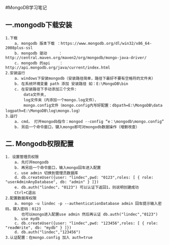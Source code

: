 #MongoDB学习笔记

## 一.mongodb下载安装
    1.下载
        a. mongodb 版本下载 ：https://www.mongodb.org/dl/win32/x86_64-2008plus-ssl
        b. mongodb 驱动     ：http://central.maven.org/maven2/org/mongodb/mongo-java-driver/
        c. mongodb 的api    ：http://api.mongodb.org/java/current/index.html
    2.安装运行
        a. windows下安装mongodb（安装路径简单，路径下最好不要有空格符的文件夹）
        b. 在系统环境变量 path 添加 安装路径 如：E:\MongoDB\bin
        c. 在安装路径下手动添加三个文件:
            data文件夹,
            log文件夹（内添加一个mongo.log文件），
            mongo.config文件（mongo.config内写好配置：dbpath=E:\MongoDB\data  logpath=E:\MongoDB\log\mongo.log）
    3.运行
        a. cmd， 打开mongodb指令：mongod --config “e：\mongodb\mongo.config”
        b. 另启一个命令窗口，键入mongo即可对mongodb数据操作（增删改查）


## 二. Mongodb权限配置
    1. 设置管理员权限
        a. 先打开mongodb
        b. 再另启一个命令窗口，输入mongo回车进入配置
        c. use admin 切换到管理员数据库
        d. db.createUser({user: "lindec",pwd: "0123",roles: [ { role: "userAdminAnyDatabase", db: "admin" } ]})
        e. db.auth("lindec"，"0123") 可以认证下返回1，则说明创建成功
        Ctrl+C退出
    2.配置数据库权限
        a. mongo -u lindec -p --authenticationDatabase admin 回车提示输入密码，键入密码：0123
           也可以mongo进入配置use admin 然后再认证 db.auth("lindec","0123")
        b. use mydb
        c. db.createUser({user: "lindec",pwd: "123456",roles: [ { role: "readWrite", db: "mydb" } ]})
        d. db.auth("lindec","123456")
    3.认证配置：在mongo.config 加入 auth=true